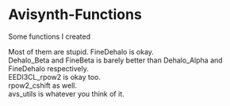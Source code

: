 # Avisynth-Functions
Some functions I created

Most of them are stupid. FineDehalo is okay.  
Dehalo_Beta and FineBeta is barely better than Dehalo_Alpha and FineDehalo respectively.  
EEDI3CL_rpow2 is okay too.  
rpow2_cshift as well.  
avs_utils is whatever you think of it.  
